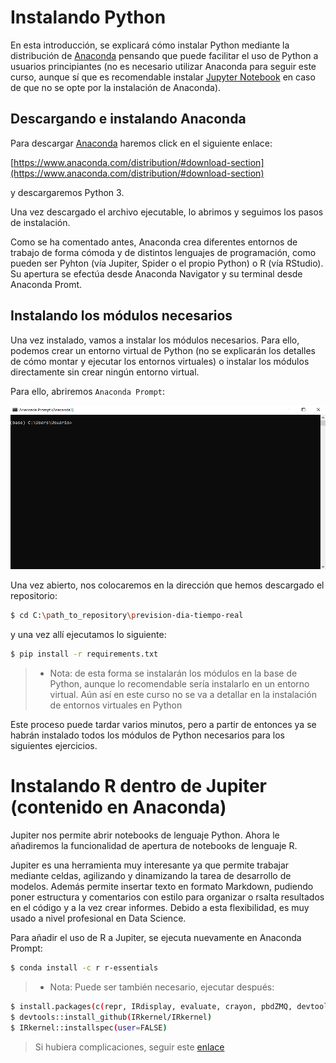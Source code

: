 # Instalando Python 

En esta introducción, se explicará cómo instalar Python mediante la
distribución de [Anaconda](https://www.anaconda.com) pensando que puede 
facilitar el uso de Python a usuarios principiantes (no es necesario utilizar
Anaconda para seguir este curso, aunque sí que es recomendable instalar
[Jupyter Notebook](https://jupyter.org/) en caso de que no se opte por
la instalación de Anaconda).

## Descargando e instalando Anaconda

Para descargar [Anaconda](https://www.anaconda.com) haremos click en el
siguiente enlace:

[https://www.anaconda.com/distribution/#download-section](https://www.anaconda.com/distribution/#download-section)

y descargaremos Python 3.

Una vez descargado el archivo ejecutable, lo abrimos y seguimos los pasos
de instalación.

Como se ha comentado antes, Anaconda crea diferentes entornos de trabajo de forma cómoda y de distintos lenguajes de programación, como pueden ser Pyhton (vía Jupiter, Spider o el propio Python) o R (vía RStudio). Su apertura se efectúa desde Anaconda Navigator y su terminal desde Anaconda Promt.

## Instalando los módulos necesarios

Una vez instalado, vamos a instalar los módulos necesarios. Para ello,
podemos crear un entorno virtual de Python (no se explicarán los detalles
de cómo montar y ejecutar los entornos virtuales) o instalar los módulos
directamente sin crear ningún entorno virtual.

Para ello, abriremos `Anaconda Prompt`:

![Anaconda Prompt](../../Imagenes/Anaconda_prompt.png)

Una vez abierto, nos colocaremos en la dirección que hemos descargado
el repositorio:

```bash
$ cd C:\path_to_repository\prevision-dia-tiempo-real
```

y una vez allí ejecutamos lo siguiente:

```bash
$ pip install -r requirements.txt
```

 >- Nota: de esta forma se instalarán los módulos en la base de Python, aunque lo recomendable
> sería instalarlo en un entorno virtual. Aún así en este curso no se va a detallar en la instalación
> de entornos virtuales en Python

Este proceso puede tardar varios minutos, pero a partir de entonces ya se habrán instalado todos
los módulos de Python necesarios para los siguientes ejercicios.

# Instalando R dentro de Jupiter (contenido en Anaconda)

Jupiter nos permite abrir notebooks de lenguaje Python. Ahora le añadiremos la funcionalidad de apertura de notebooks de lenguaje R.

Jupiter es una herramienta muy interesante ya que permite trabajar mediante celdas, agilizando y dinamizando la tarea de desarrollo de modelos. Además permite insertar texto en formato Markdown, pudiendo poner estructura y comentarios con estilo para organizar o rsalta resultados en el código y a la vez crear informes. Debido a esta flexibilidad, es muy usado a nivel profesional en Data Science.

Para añadir el uso de R a Jupiter, se ejecuta nuevamente en Anaconda Prompt:

```bash
$ conda install -c r r-essentials
```

 >- Nota: Puede ser también necesario, ejecutar después:
 
```bash
$ install.packages(c(repr, IRdisplay, evaluate, crayon, pbdZMQ, devtools, uuid, digest), type=source)
$ devtools::install_github(IRkernel/IRkernel)
$ IRkernel::installspec(user=FALSE)
```

> Si hubiera complicaciones, seguir este [enlace](https://medium.com/@pabecer/instalar-el-kernel-de-r-en-jupyter-notebook-38bc724cc0d7)



